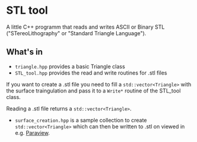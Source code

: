 # STL tool

A little C++ programm that reads and writes ASCII or Binary STL ("STereoLithography" or "Standard Triangle Language").

## What's in

* `triangle.hpp` provides a basic Triangle class
* `STL_tool.hpp` provides the read and write routines for .stl files

If you want to create a .stl file you need to fill a `std::vector<Triangle>` with the surface traingulation and pass it to a `Write*` routine of the STL_tool class.

Reading a .stl file returns a `std::vector<Triangle>`.

* `surface_creation.hpp` is a sample collection to create `std::vector<Triangle>` which can then be written to .stl on viewed in e.g. [Paraview](https://www.paraview.org).